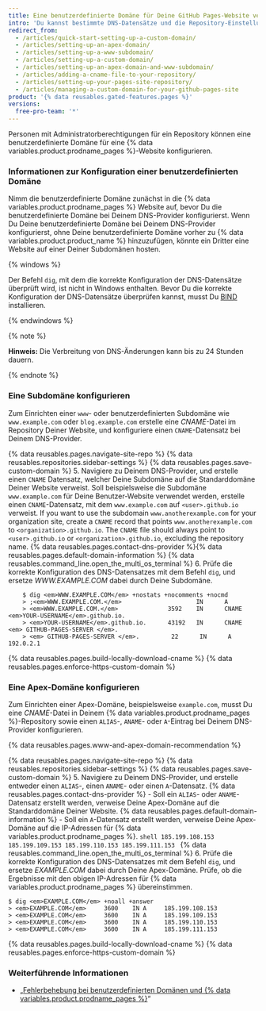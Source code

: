 ```yaml
---
title: Eine benutzerdefinierte Domäne für Deine GitHub Pages-Website verwalten
intro: 'Du kannst bestimmte DNS-Datensätze und die Repository-Einstellungen so einrichten oder aktualisieren, dass die Standard-Domäne für Deine {% data variables.product.prodname_pages %}-Website auf eine benutzerdefinierte Domäne verweist.'
redirect_from:
  - /articles/quick-start-setting-up-a-custom-domain/
  - /articles/setting-up-an-apex-domain/
  - /articles/setting-up-a-www-subdomain/
  - /articles/setting-up-a-custom-domain/
  - /articles/setting-up-an-apex-domain-and-www-subdomain/
  - /articles/adding-a-cname-file-to-your-repository/
  - /articles/setting-up-your-pages-site-repository/
  - /articles/managing-a-custom-domain-for-your-github-pages-site
product: '{% data reusables.gated-features.pages %}'
versions:
  free-pro-team: '*'
---
```


Personen mit Administratorberechtigungen für ein Repository können eine benutzerdefinierte Domäne für eine {% data variables.product.prodname_pages %}-Website konfigurieren.

### Informationen zur Konfiguration einer benutzerdefinierten Domäne

Nimm die benutzerdefinierte Domäne zunächst in die {% data variables.product.prodname_pages %} Website auf, bevor Du die benutzerdefinierte Domäne bei Deinem DNS-Provider konfigurierst. Wenn Du Deine benutzerdefinierte Domäne bei Deinem DNS-Provider konfigurierst, ohne Deine benutzerdefinierte Domäne vorher zu {% data variables.product.product_name %} hinzuzufügen, könnte ein Dritter eine Website auf einer Deiner Subdomänen hosten.

{% windows %}

Der Befehl `dig`, mit dem die korrekte Konfiguration der DNS-Datensätze überprüft wird, ist nicht in Windows enthalten. Bevor Du die korrekte Konfiguration der DNS-Datensätze überprüfen kannst, musst Du [BIND](https://www.isc.org/bind/) installieren.

{% endwindows %}

{% note %}

**Hinweis:** Die Verbreitung von DNS-Änderungen kann bis zu 24 Stunden dauern.

{% endnote %}

### Eine Subdomäne konfigurieren

Zum Einrichten einer `www`- oder benutzerdefinierten Subdomäne wie `www.example.com` oder `blog.example.com` erstelle eine _CNAME_-Datei im Repository Deiner Website, und konfiguriere einen `CNAME`-Datensatz bei Deinem DNS-Provider.

{% data reusables.pages.navigate-site-repo %}
{% data reusables.repositories.sidebar-settings %}
{% data reusables.pages.save-custom-domain %}
5. Navigiere zu Deinem DNS-Provider, und erstelle einen `CNAME` Datensatz, welcher Deine Subdomäne auf die Standarddomäne Deiner Website verweist. Soll beispielsweise die Subdomäne `www.example.com` für Deine Benutzer-Website verwendet werden, erstelle einen `CNAME`-Datensatz, mit dem `www.example.com` auf `<user>.github.io` verweist. If you want to use the subdomain `www.anotherexample.com` for your organization site, create a `CNAME` record that points `www.anotherexample.com` to `<organization>.github.io`. The `CNAME` file should always point to `<user>.github.io` or `<organization>.github.io`, excluding the repository name. {% data reusables.pages.contact-dns-provider %}{% data reusables.pages.default-domain-information %}
{% data reusables.command_line.open_the_multi_os_terminal %}
6. Prüfe die korrekte Konfiguration des DNS-Datensatzes mit dem Befehl `dig`, und ersetze _WWW.EXAMPLE.COM_ dabei durch Deine Subdomäne.
```shell
    $ dig <em>WWW.EXAMPLE.COM</em> +nostats +nocomments +nocmd
    > ;<em>WWW.EXAMPLE.COM.</em>                     IN      A
    > <em>WWW.EXAMPLE.COM.</em>              3592    IN      CNAME   <em>YOUR-USERNAME</em>.github.io.
    > <em>YOUR-USERNAME</em>.github.io.      43192   IN      CNAME   <em> GITHUB-PAGES-SERVER </em>.
    > <em> GITHUB-PAGES-SERVER </em>.         22      IN      A       192.0.2.1
```
{% data reusables.pages.build-locally-download-cname %}
{% data reusables.pages.enforce-https-custom-domain %}

### Eine Apex-Domäne konfigurieren

Zum Einrichten einer Apex-Domäne, beispielsweise `example.com`, musst Du eine _CNAME_-Datei in Deinem {% data variables.product.prodname_pages %}-Repository sowie einen `ALIAS`-, `ANAME`- oder `A`-Eintrag bei Deinem DNS-Provider konfigurieren.

{% data reusables.pages.www-and-apex-domain-recommendation %}

{% data reusables.pages.navigate-site-repo %}
{% data reusables.repositories.sidebar-settings %}
{% data reusables.pages.save-custom-domain %}
5. Navigiere zu Deinem DNS-Provider, und erstelle entweder einen `ALIAS`-, einen `ANAME`- oder einen `A`-Datensatz. {% data reusables.pages.contact-dns-provider %}
    - Soll ein `ALIAS`- oder `ANAME`-Datensatz erstellt werden, verweise Deine Apex-Domäne auf die Standarddomäne Deiner Website. {% data reusables.pages.default-domain-information %}
    - Soll ein `A`-Datensatz erstellt werden, verweise Deine Apex-Domäne auf die IP-Adressen für {% data variables.product.prodname_pages %}.
      ```shell
      185.199.108.153
      185.199.109.153
      185.199.110.153
      185.199.111.153
      ```
{% data reusables.command_line.open_the_multi_os_terminal %}
6. Prüfe die korrekte Konfiguration des DNS-Datensatzes mit dem Befehl `dig`, und ersetze _EXAMPLE.COM_ dabei durch Deine Apex-Domäne. Prüfe, ob die Ergebnisse mit den obigen IP-Adressen für {% data variables.product.prodname_pages %} übereinstimmen.
  ```shell
  $ dig <em>EXAMPLE.COM</em> +noall +answer
  > <em>EXAMPLE.COM</em>     3600    IN A     185.199.108.153
  > <em>EXAMPLE.COM</em>     3600    IN A     185.199.109.153
  > <em>EXAMPLE.COM</em>     3600    IN A     185.199.110.153
  > <em>EXAMPLE.COM</em>     3600    IN A     185.199.111.153
  ```
{% data reusables.pages.build-locally-download-cname %}
{% data reusables.pages.enforce-https-custom-domain %}

### Weiterführende Informationen

- „[Fehlerbehebung bei benutzerdefinierten Domänen und {% data variables.product.prodname_pages %}](/articles/troubleshooting-custom-domains-and-github-pages)“
